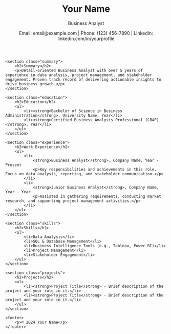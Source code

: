 <!DOCTYPE html>
<html lang="en">

<head>
    <meta charset="UTF-8">
    <meta name="viewport" content="width=device-width, initial-scale=1.0">
    <title>Your Name - Business Analyst Resume</title>
    <link rel="stylesheet" href="styles.css">
</head>

<body>
    <header>
        <h1>Your Name</h1>
        <p>Business Analyst</p>
        <p>Email: email@example.com | Phone: (123) 456-7890 | LinkedIn: linkedin.com/in/yourprofile</p>
    </header>

    <section class="summary">
        <h2>Summary</h2>
        <p>Detail-oriented Business Analyst with over 5 years of experience in data analysis, project management, and stakeholder engagement. Proven track record of delivering actionable insights to drive business growth.</p>
    </section>

    <section class="education">
        <h2>Education</h2>
        <ul>
            <li><strong>Bachelor of Science in Business Administration</strong>, University Name, Year</li>
            <li><strong>Certified Business Analysis Professional (CBAP)</strong>, Year</li>
        </ul>
    </section>

    <section class="experience">
        <h2>Work Experience</h2>
        <ul>
            <li>
                <strong>Business Analyst</strong>, Company Name, Year - Present
                <p>Key responsibilities and achievements in this role. Focus on data analysis, reporting, and stakeholder communication.</p>
            </li>
            <li>
                <strong>Junior Business Analyst</strong>, Company Name, Year - Year
                <p>Assisted in gathering requirements, conducting market research, and supporting project management activities.</p>
            </li>
        </ul>
    </section>

    <section class="skills">
        <h2>Skills</h2>
        <ul>
            <li>Data Analysis</li>
            <li>SQL & Database Management</li>
            <li>Business Intelligence Tools (e.g., Tableau, Power BI)</li>
            <li>Project Management</li>
            <li>Stakeholder Engagement</li>
        </ul>
    </section>

    <section class="projects">
        <h2>Projects</h2>
        <ul>
            <li><strong>Project Title</strong> - Brief description of the project and your role in it.</li>
            <li><strong>Project Title</strong> - Brief description of the project and your role in it.</li>
        </ul>
    </section>

    <footer>
        <p>© 2024 Your Name</p>
    </footer>
</body>

</html>
